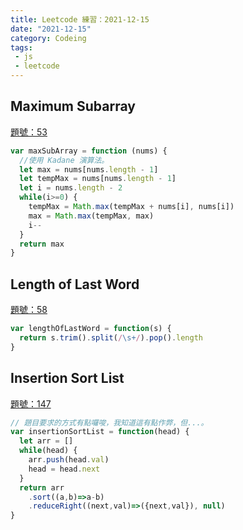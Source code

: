 ```yaml
---
title: Leetcode 練習：2021-12-15 
date: "2021-12-15"
category: Codeing
tags:
 - js
 - leetcode
---
```


## Maximum Subarray

[題號：53](https://leetcode.com/problems/maximum-subarray/)

```js
var maxSubArray = function (nums) {
  //使用 Kadane 演算法。
  let max = nums[nums.length - 1]
  let tempMax = nums[nums.length - 1]
  let i = nums.length - 2
  while(i>=0) {
    tempMax = Math.max(tempMax + nums[i], nums[i])
    max = Math.max(tempMax, max)
    i--
  }
  return max
}
```

## Length of Last Word

[題號：58](https://leetcode.com/problems/length-of-last-word/)

```js
var lengthOfLastWord = function(s) {
  return s.trim().split(/\s+/).pop().length
}
```

## Insertion Sort List

[題號：147](https://leetcode.com/problems/insertion-sort-list/submissions/)

```js
// 題目要求的方式有點囉唆，我知道這有點作弊，但...。
var insertionSortList = function(head) {
  let arr = []
  while(head) {
    arr.push(head.val)
    head = head.next
  }
  return arr
    .sort((a,b)=>a-b)
    .reduceRight((next,val)=>({next,val}), null)
}
```